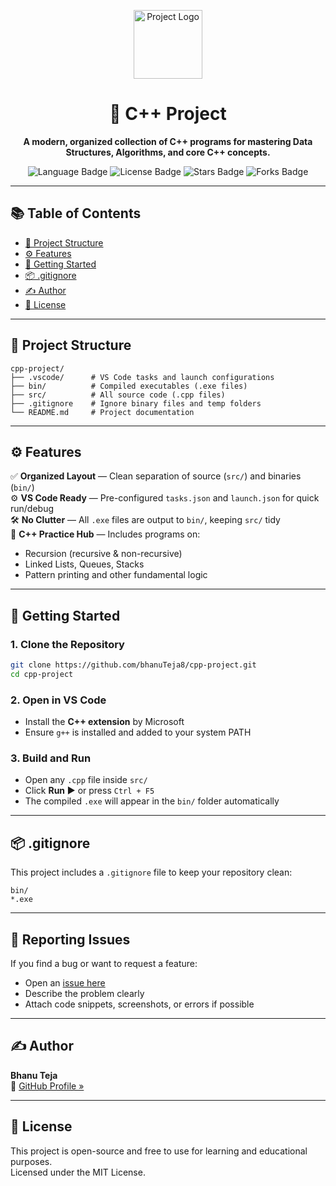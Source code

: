 <p align="center">
  <img src="https://img.icons8.com/external-flat-juicy-fish/80/000000/external-coding-coding-and-development-flat-flat-juicy-fish.png" alt="Project Logo" width="110"/>
</p>

<h1 align="center">🚀 C++ Project</h1>

<p align="center"><b>A modern, organized collection of C++ programs for mastering Data Structures, Algorithms, and core C++ concepts.</b></p>

<p align="center">
  <img src="https://img.shields.io/github/languages/top/bhanuTeja8/cpp-project?style=for-the-badge" alt="Language Badge"/>
  <img src="https://img.shields.io/badge/License-MIT-green?style=for-the-badge" alt="License Badge"/>
  <img src="https://img.shields.io/github/stars/bhanuTeja8/cpp-project?style=for-the-badge" alt="Stars Badge"/>
  <img src="https://img.shields.io/github/forks/bhanuTeja8/cpp-project?style=for-the-badge" alt="Forks Badge"/>
</p>

---

## 📚 Table of Contents

- [📁 Project Structure](#-project-structure)
- [⚙️ Features](#️-features)
- [🚀 Getting Started](#-getting-started)
- [📦 .gitignore](#-gitignore)
- [✍️ Author](#️-author)
- [📜 License](#-license)

---

## 📁 Project Structure

```text
cpp-project/
├── .vscode/      # VS Code tasks and launch configurations
├── bin/          # Compiled executables (.exe files)
├── src/          # All source code (.cpp files)
├── .gitignore    # Ignore binary files and temp folders
└── README.md     # Project documentation
```

---

## ⚙️ Features

✅ **Organized Layout** — Clean separation of source (`src/`) and binaries (`bin/`)  
⚙️ **VS Code Ready** — Pre-configured `tasks.json` and `launch.json` for quick run/debug  
🛠️ **No Clutter** — All `.exe` files are output to `bin/`, keeping `src/` tidy  
📘 **C++ Practice Hub** — Includes programs on:

- Recursion (recursive & non-recursive)
- Linked Lists, Queues, Stacks
- Pattern printing and other fundamental logic


---

## 🚀 Getting Started

### 1. Clone the Repository

```bash
git clone https://github.com/bhanuTeja8/cpp-project.git
cd cpp-project
```

### 2. Open in VS Code

- Install the **C++ extension** by Microsoft
- Ensure `g++` is installed and added to your system PATH

### 3. Build and Run

- Open any `.cpp` file inside `src/`
- Click **Run ▶️** or press `Ctrl + F5`
- The compiled `.exe` will appear in the `bin/` folder automatically

---

## 📦 .gitignore

This project includes a `.gitignore` file to keep your repository clean:

```
bin/
*.exe
```

---

## 🐞 Reporting Issues

If you find a bug or want to request a feature:

- Open an [issue here](https://github.com/bhanuTeja8/cpp-project/issues)
- Describe the problem clearly
- Attach code snippets, screenshots, or errors if possible

---

## ✍️ Author

**Bhanu Teja**  
🔗 [GitHub Profile »](https://github.com/bhanuTeja8)


---

## 📜 License

This project is open-source and free to use for learning and educational purposes.  
Licensed under the MIT License.
